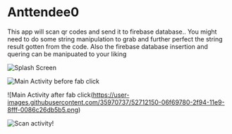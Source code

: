 # Anttendee0
This app will scan qr codes and send it to firebase database.. You might need to do some string manipulation to grab and further perfect the string result gotten from the code. Also
 the firebase database insertion and quering can be manipuated to your liking
 
 ![Splash Screen](https://user-images.githubusercontent.com/35970737/52712019-ab2c0e80-2f93-11e9-8183-640e8874346b.png)
 
 ![Main Activity before fab click](https://user-images.githubusercontent.com/35970737/52712078-ddd60700-2f93-11e9-9b51-2312fa7b5f5c.png)

![Main Activity after fab click(https://user-images.githubusercontent.com/35970737/52712150-06f69780-2f94-11e9-8fff-0086c26db5b5.png)

![Scan activity!](https://user-images.githubusercontent.com/35970737/52712206-2d1c3780-2f94-11e9-835b-b235748baed5.png)

